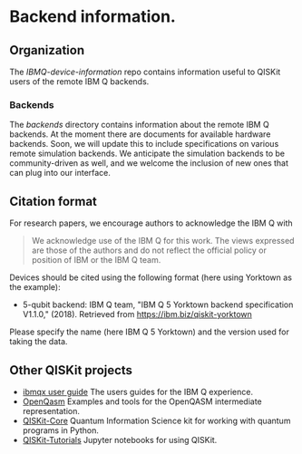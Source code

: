 # Backend information.

## Organization

The *IBMQ-device-information* repo contains information useful to QISKit users of the remote IBM Q backends.

### Backends
The *backends* directory contains information about the remote IBM Q backends. At the moment there are documents for available hardware backends. Soon, we will update this to include specifications on various remote simulation backends. We anticipate the simulation backends to be community-driven as well, and we welcome the inclusion of new ones that can plug into our interface.

## Citation format

For research papers, we encourage authors to acknowledge the IBM Q with  

  >We acknowledge use of the IBM Q for this work. The views expressed are those of the authors and do not reflect the official policy or position of IBM or the IBM Q team.

Devices should be cited using the following format (here using Yorktown as the example):

* 5-qubit backend: IBM Q team, "IBM Q 5 Yorktown backend specification V1.1.0," (2018). Retrieved from https://ibm.biz/qiskit-yorktown

Please specify the name (here IBM Q 5 Yorktown) and the version used for taking the data. 

## Other QISKit projects

* [ibmqx user guide](https://github.com/QISKit/ibmqx-user-guides) The users guides for the IBM Q experience.
* [OpenQasm](https://github.com/QISKit/openqasm) Examples and tools for the OpenQASM intermediate representation.
* [QISKit-Core](https://github.com/QISKit/qiskit-core) Quantum Information Science  kit for working with quantum programs in Python.
* [QISKit-Tutorials](https://github.com/QISKit/qiskit-tutorial) Jupyter notebooks for using QISKit.
